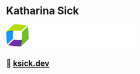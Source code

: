 <!-- .slide: data-background="./img/katharina.jpg"  data-background-size="cover" -->
# Katharina Sick


<!-- .slide -->
<img src="../img/products/dynatrace.svg" alt="Dynatrace Logo" style="width: 70%"/>


<!-- .slide: data-background-size="contain" -->

## &#128075; [ksick.dev](https://ksick.dev)